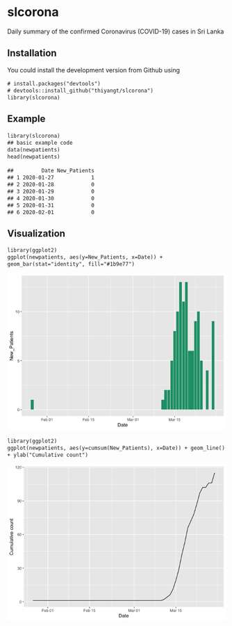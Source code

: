 slcorona
========

Daily summary of the confirmed Coronavirus (COVID-19) cases in Sri Lanka

Installation
------------

You could install the development version from Github using

    # install.packages("devtools")
    # devtools::install_github("thiyangt/slcorona")
    library(slcorona)

Example
-------

    library(slcorona)
    ## basic example code
    data(newpatients)
    head(newpatients)

    ##         Date New_Patients
    ## 1 2020-01-27            1
    ## 2 2020-01-28            0
    ## 3 2020-01-29            0
    ## 4 2020-01-30            0
    ## 5 2020-01-31            0
    ## 6 2020-02-01            0

Visualization
-------------

    library(ggplot2)
    ggplot(newpatients, aes(y=New_Patients, x=Date)) + geom_bar(stat="identity", fill="#1b9e77")

![](README_files/figure-markdown_strict/unnamed-chunk-3-1.png)

    library(ggplot2)
    ggplot(newpatients, aes(y=cumsum(New_Patients), x=Date)) + geom_line() + ylab("Cumulative count")

![](README_files/figure-markdown_strict/unnamed-chunk-4-1.png)
